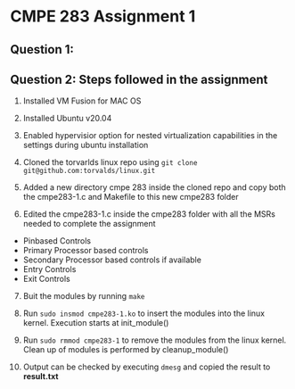 # CMPE 283 Assignment 1

## Question 1: 

## Question 2: Steps followed in the assignment

1. Installed VM Fusion for MAC OS

2. Installed Ubuntu v20.04 

3. Enabled hypervisior option for nested virtualization capabilities in the settings during ubuntu installation

4. Cloned the torvarlds linux repo using ``` git clone git@github.com:torvalds/linux.git ```

5. Added a new directory cmpe 283 inside the cloned repo and copy both the cmpe283-1.c and Makefile to this new cmpe283 folder

6. Edited the cmpe283-1.c inside the cmpe283 folder with all the MSRs needed to complete the assignment
  * Pinbased Controls
  * Primary Processor based controls
  * Secondary Processor based controls if available
  * Entry Controls
  * Exit Controls

7. Buit the modules by running ```make```

8. Run ```sudo insmod cmpe283-1.ko``` to insert the modules into the linux kernel. Execution starts at init_module()

9. Run ```sudo rmmod cmpe283-1``` to remove the modules from the linux kernel. Clean up of modules is performed by cleanup_module()

10. Output can be checked by executing ```dmesg``` and copied the result to **result.txt**
